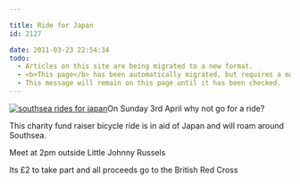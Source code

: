 ```yaml
---

title: Ride for Japan
id: 2127

date: 2011-03-23 22:54:34
todo:
  - Articles on this site are being migrated to a new format.
  - <b>This page</b> has been automatically migrated, but requires a manual check-&amp;-tune to ensure the format and links all work as expected.
  - This message will remain on this page until it has been checked.
---
```


[![southsea rides for japan](http://www.pompeybug.co.uk/wp-content/uploads/2011/03/ride-japan2-205x300.png "southsea rides for japan")](http://www.pompeybug.co.uk/wp-content/uploads/2011/03/ride-japan2.png)On Sunday 3rd April why not go for a ride?

This charity fund raiser bicycle ride is in aid of Japan and will roam around Southsea.

Meet at 2pm outside Little Johnny Russels

Its £2 to take part and all proceeds go to the British Red Cross[](http://www.pompeybug.co.uk/2011/03/ride-for-japan/ride-japan/)[
](http://www.pompeybug.co.uk/2011/03/ride-for-japan/ride-japan-3/)